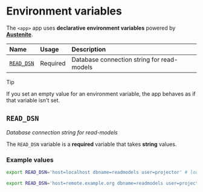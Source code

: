 # Environment variables

The `<app>` app uses **declarative environment variables** powered by
**[Austenite]**.

[austenite]: https://github.com/ezzatron/austenite

| Name                    | Usage    | Description                                |
| :---------------------- | :------- | :----------------------------------------- |
| [`READ_DSN`](#read_dsn) | Required | Database connection string for read-models |

<!-- prettier-ignore-start -->

> [!TIP]
> If you set an empty value for an environment variable, the app behaves as if that variable isn't set.

<!-- prettier-ignore-end -->

## `READ_DSN`

_Database connection string for read-models_

The `READ_DSN` variable is a **required** variable that takes **string** values.

### Example values

```sh
export READ_DSN='host=localhost dbname=readmodels user=projector' # local
```

```sh
export READ_DSN='host=remote.example.org dbname=readmodels user=projector' # remote
```
